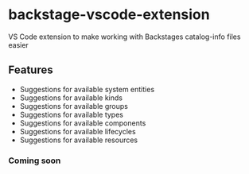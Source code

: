 # backstage-vscode-extension
VS Code extension to make working with Backstages catalog-info files easier

## Features
- Suggestions for available system entities
- Suggestions for available kinds
- Suggestions for available groups
- Suggestions for available types
- Suggestions for available components
- Suggestions for available lifecycles
- Suggestions for available resources

### Coming soon